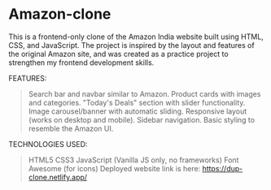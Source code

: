 # Amazon-clone
This is a frontend-only clone of the Amazon India website built using HTML, CSS, and JavaScript. The project is inspired by the layout and features of the original Amazon site, and was created as a practice project to strengthen my frontend development skills.

FEATURES:
> Search bar and navbar similar to Amazon.
> Product cards with images and categories.
>"Today's Deals" section with slider functionality.
> Image carousel/banner with automatic sliding.
> Responsive layout (works on desktop and mobile).
> Sidebar navigation.
> Basic styling to resemble the Amazon UI.

TECHNOLOGIES USED:
> HTML5
> CSS3
> JavaScript (Vanilla JS only, no frameworks)
> Font Awesome (for icons)
Deployed website link is here:
> https://dup-clone.netlify.app/


